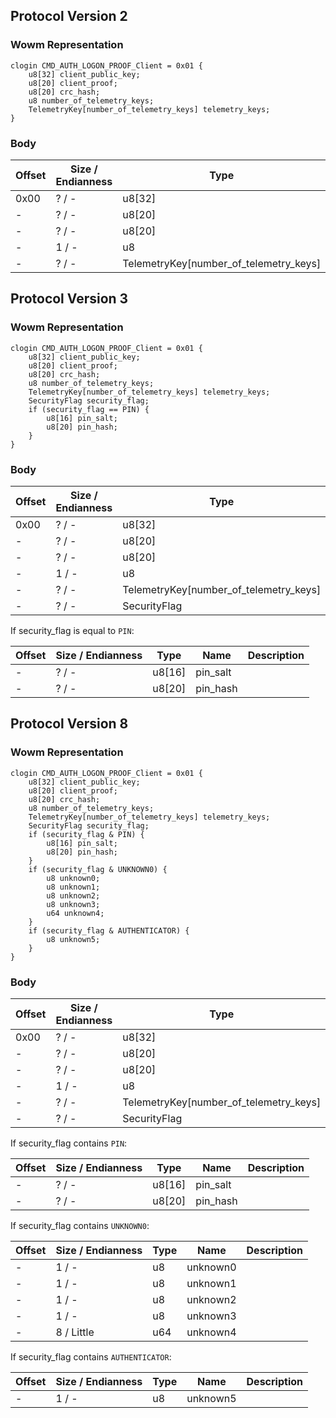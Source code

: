 ## Protocol Version 2

### Wowm Representation
```rust,ignore
clogin CMD_AUTH_LOGON_PROOF_Client = 0x01 {
    u8[32] client_public_key;    
    u8[20] client_proof;    
    u8[20] crc_hash;    
    u8 number_of_telemetry_keys;    
    TelemetryKey[number_of_telemetry_keys] telemetry_keys;    
}

```
### Body
| Offset | Size / Endianness | Type | Name | Description |
| ------ | ----------------- | ---- | ---- | ----------- |
| 0x00 | ? / - | u8[32] | client_public_key |  |
| - | ? / - | u8[20] | client_proof |  |
| - | ? / - | u8[20] | crc_hash |  |
| - | 1 / - | u8 | number_of_telemetry_keys |  |
| - | ? / - | TelemetryKey[number_of_telemetry_keys] | telemetry_keys |  |
## Protocol Version 3

### Wowm Representation
```rust,ignore
clogin CMD_AUTH_LOGON_PROOF_Client = 0x01 {
    u8[32] client_public_key;    
    u8[20] client_proof;    
    u8[20] crc_hash;    
    u8 number_of_telemetry_keys;    
    TelemetryKey[number_of_telemetry_keys] telemetry_keys;    
    SecurityFlag security_flag;    
    if (security_flag == PIN) {        
        u8[16] pin_salt;        
        u8[20] pin_hash;        
    }    
}

```
### Body
| Offset | Size / Endianness | Type | Name | Description |
| ------ | ----------------- | ---- | ---- | ----------- |
| 0x00 | ? / - | u8[32] | client_public_key |  |
| - | ? / - | u8[20] | client_proof |  |
| - | ? / - | u8[20] | crc_hash |  |
| - | 1 / - | u8 | number_of_telemetry_keys |  |
| - | ? / - | TelemetryKey[number_of_telemetry_keys] | telemetry_keys |  |
| - | ? / - | SecurityFlag | security_flag |  |

If security_flag is equal to `PIN`:

| Offset | Size / Endianness | Type | Name | Description |
| ------ | ----------------- | ---- | ---- | ----------- |
| - | ? / - | u8[16] | pin_salt |  |
| - | ? / - | u8[20] | pin_hash |  |
## Protocol Version 8

### Wowm Representation
```rust,ignore
clogin CMD_AUTH_LOGON_PROOF_Client = 0x01 {
    u8[32] client_public_key;    
    u8[20] client_proof;    
    u8[20] crc_hash;    
    u8 number_of_telemetry_keys;    
    TelemetryKey[number_of_telemetry_keys] telemetry_keys;    
    SecurityFlag security_flag;    
    if (security_flag & PIN) {        
        u8[16] pin_salt;        
        u8[20] pin_hash;        
    }    
    if (security_flag & UNKNOWN0) {        
        u8 unknown0;        
        u8 unknown1;        
        u8 unknown2;        
        u8 unknown3;        
        u64 unknown4;        
    }    
    if (security_flag & AUTHENTICATOR) {        
        u8 unknown5;        
    }    
}

```
### Body
| Offset | Size / Endianness | Type | Name | Description |
| ------ | ----------------- | ---- | ---- | ----------- |
| 0x00 | ? / - | u8[32] | client_public_key |  |
| - | ? / - | u8[20] | client_proof |  |
| - | ? / - | u8[20] | crc_hash |  |
| - | 1 / - | u8 | number_of_telemetry_keys |  |
| - | ? / - | TelemetryKey[number_of_telemetry_keys] | telemetry_keys |  |
| - | ? / - | SecurityFlag | security_flag |  |

If security_flag contains `PIN`:

| Offset | Size / Endianness | Type | Name | Description |
| ------ | ----------------- | ---- | ---- | ----------- |
| - | ? / - | u8[16] | pin_salt |  |
| - | ? / - | u8[20] | pin_hash |  |

If security_flag contains `UNKNOWN0`:

| Offset | Size / Endianness | Type | Name | Description |
| ------ | ----------------- | ---- | ---- | ----------- |
| - | 1 / - | u8 | unknown0 |  |
| - | 1 / - | u8 | unknown1 |  |
| - | 1 / - | u8 | unknown2 |  |
| - | 1 / - | u8 | unknown3 |  |
| - | 8 / Little | u64 | unknown4 |  |

If security_flag contains `AUTHENTICATOR`:

| Offset | Size / Endianness | Type | Name | Description |
| ------ | ----------------- | ---- | ---- | ----------- |
| - | 1 / - | u8 | unknown5 |  |
